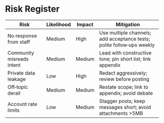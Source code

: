<!-- status: stub; target: 150+ words -->
<!-- status: stub; target: 150+ words -->
<!-- status: stub; target: 150+ words -->
<!-- status: stub; target: 150+ words -->
# Risk Register
| Risk | Likelihood | Impact | Mitigation |
|---|---|---|---|
| No response from staff | Medium | High | Use multiple channels; add acceptance tests; polite follow‑ups weekly |
| Community misreads intent | Medium | Medium | Lead with constructive tone; pin short list; link appendix |
| Private data leakage | Low | High | Redact aggressively; review before posting |
| Off‑topic derail | Medium | Medium | Restate scope; link to appendix; avoid debate |
| Account rate limits | Low | Medium | Stagger posts; keep messages short; avoid attachments >5MB |





